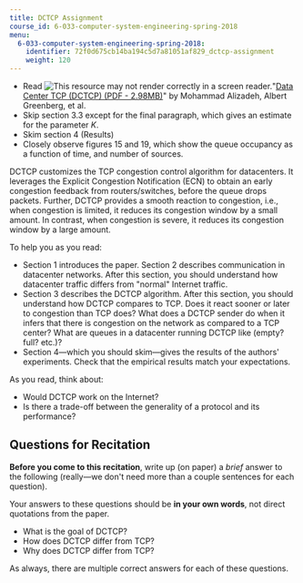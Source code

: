 ```yaml
---
title: DCTCP Assignment
course_id: 6-033-computer-system-engineering-spring-2018
menu:
  6-033-computer-system-engineering-spring-2018:
    identifier: 72f0d675cb14ba194c5d7a81051af829_dctcp-assignment
    weight: 120
---
```

*   Read ![This resource may not render correctly in a screen reader.](/images/inacessible.gif)"[Data Center TCP (DCTCP) (PDF - 2.98MB)](https://people.csail.mit.edu/alizadeh/papers/dctcp-sigcomm10.pdf)" by Mohammad Alizadeh, Albert Greenberg, et al.
*   Skip section 3.3 except for the final paragraph, which gives an estimate for the parameter _K_.
*   Skim section 4 (Results)
*   Closely observe figures 15 and 19, which show the queue occupancy as a function of time, and number of sources.

DCTCP customizes the TCP congestion control algorithm for datacenters. It leverages the Explicit Congestion Notification (ECN) to obtain an early congestion feedback from routers/switches, before the queue drops packets. Further, DCTCP provides a smooth reaction to congestion, i.e., when congestion is limited, it reduces its congestion window by a small amount. In contrast, when congestion is severe, it reduces its congestion window by a large amount.

To help you as you read:

*   Section 1 introduces the paper. Section 2 describes communication in datacenter networks. After this section, you should understand how datacenter traffic differs from "normal" Internet traffic.
*   Section 3 describes the DCTCP algorithm. After this section, you should understand how DCTCP compares to TCP. Does it react sooner or later to congestion than TCP does? What does a DCTCP sender do when it infers that there is congestion on the network as compared to a TCP center? What are queues in a datacenter running DCTCP like (empty? full? etc.)?
*   Section 4—which you should skim—gives the results of the authors' experiments. Check that the empirical results match your expectations.

As you read, think about:

*   Would DCTCP work on the Internet?
*   Is there a trade-off between the generality of a protocol and its performance?

Questions for Recitation
------------------------

**Before you come to this recitation**, write up (on paper) a _brief_ answer to the following (really—we don't need more than a couple sentences for each question). 

Your answers to these questions should be **in your own words**, not direct quotations from the paper.

*   What is the goal of DCTCP?
*   How does DCTCP differ from TCP?
*   Why does DCTCP differ from TCP?

As always, there are multiple correct answers for each of these questions.